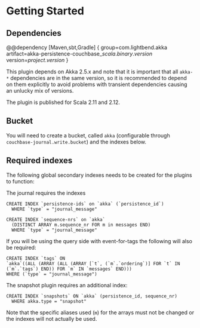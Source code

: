 # Getting Started

## Dependencies

@@dependency [Maven,sbt,Gradle] {
  group=com.lightbend.akka
  artifact=akka-persistence-couchbase_$scala.binary.version$
  version=$project.version$
}

This plugin depends on Akka 2.5.x and note that it is important that all `akka-*` 
dependencies are in the same version, so it is recommended to depend on them explicitly to avoid problems 
with transient dependencies causing an unlucky mix of versions.

The plugin is published for Scala 2.11 and 2.12. 


## Bucket

You will need to create a bucket, called `akka` (configurable through `couchbase-journal.write.bucket`) and 
the indexes below.  

## Required indexes

The following global secondary indexes needs to be created for the plugins to function:

The journal requires the indexes

```
CREATE INDEX `persistence-ids` on `akka` (`persistence_id`) 
  WHERE `type` = "journal_message"
  
CREATE INDEX `sequence-nrs` on `akka` 
  (DISTINCT ARRAY m.sequence_nr FOR m in messages END) 
  WHERE `type` = "journal_message"
```

If you will be using the query side with event-for-tags the following will also be required:

```
CREATE INDEX `tags` ON 
`akka`((ALL (ARRAY (ALL (ARRAY [`t`, (`m`.`ordering`)] FOR `t` IN (`m`.`tags`) END)) FOR `m` IN `messages` END))) 
WHERE (`type` = "journal_message")
```

The snapshot plugin requires an additional index:

```
CREATE INDEX `snapshots` ON `akka` (persistence_id, sequence_nr) 
  WHERE akka.type = "snapshot"
```

Note that the specific aliases used (`m`) for the arrays must not be changed or the indexes will not actually be used.